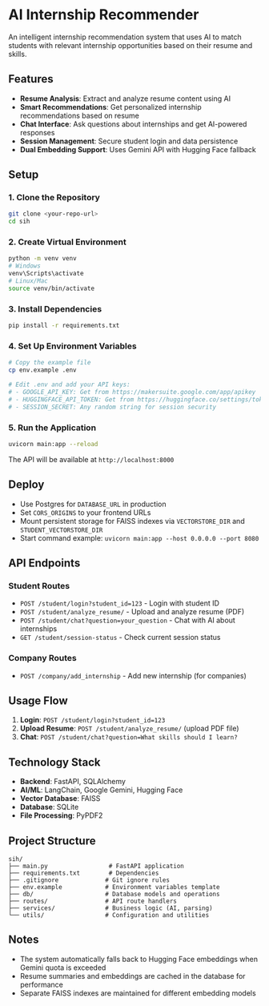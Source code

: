 # AI Internship Recommender

An intelligent internship recommendation system that uses AI to match students with relevant internship opportunities based on their resume and skills.

## Features

- **Resume Analysis**: Extract and analyze resume content using AI
- **Smart Recommendations**: Get personalized internship recommendations based on resume
- **Chat Interface**: Ask questions about internships and get AI-powered responses
- **Session Management**: Secure student login and data persistence
- **Dual Embedding Support**: Uses Gemini API with Hugging Face fallback

## Setup

### 1. Clone the Repository
```bash
git clone <your-repo-url>
cd sih
```

### 2. Create Virtual Environment
```bash
python -m venv venv
# Windows
venv\Scripts\activate
# Linux/Mac
source venv/bin/activate
```

### 3. Install Dependencies
```bash
pip install -r requirements.txt
```

### 4. Set Up Environment Variables
```bash
# Copy the example file
cp env.example .env

# Edit .env and add your API keys:
# - GOOGLE_API_KEY: Get from https://makersuite.google.com/app/apikey
# - HUGGINGFACE_API_TOKEN: Get from https://huggingface.co/settings/tokens
# - SESSION_SECRET: Any random string for session security
```

### 5. Run the Application
```bash
uvicorn main:app --reload
```

The API will be available at `http://localhost:8000`

## Deploy

- Use Postgres for `DATABASE_URL` in production
- Set `CORS_ORIGINS` to your frontend URLs
- Mount persistent storage for FAISS indexes via `VECTORSTORE_DIR` and `STUDENT_VECTORSTORE_DIR`
- Start command example: `uvicorn main:app --host 0.0.0.0 --port 8080`

## API Endpoints

### Student Routes
- `POST /student/login?student_id=123` - Login with student ID
- `POST /student/analyze_resume/` - Upload and analyze resume (PDF)
- `POST /student/chat?question=your_question` - Chat with AI about internships
- `GET /student/session-status` - Check current session status

### Company Routes
- `POST /company/add_internship` - Add new internship (for companies)

## Usage Flow

1. **Login**: `POST /student/login?student_id=123`
2. **Upload Resume**: `POST /student/analyze_resume/` (upload PDF file)
3. **Chat**: `POST /student/chat?question=What skills should I learn?`

## Technology Stack

- **Backend**: FastAPI, SQLAlchemy
- **AI/ML**: LangChain, Google Gemini, Hugging Face
- **Vector Database**: FAISS
- **Database**: SQLite
- **File Processing**: PyPDF2

## Project Structure

```
sih/
├── main.py                 # FastAPI application
├── requirements.txt        # Dependencies
├── .gitignore             # Git ignore rules
├── env.example            # Environment variables template
├── db/                    # Database models and operations
├── routes/                # API route handlers
├── services/              # Business logic (AI, parsing)
└── utils/                 # Configuration and utilities
```

## Notes

- The system automatically falls back to Hugging Face embeddings when Gemini quota is exceeded
- Resume summaries and embeddings are cached in the database for performance
- Separate FAISS indexes are maintained for different embedding models
